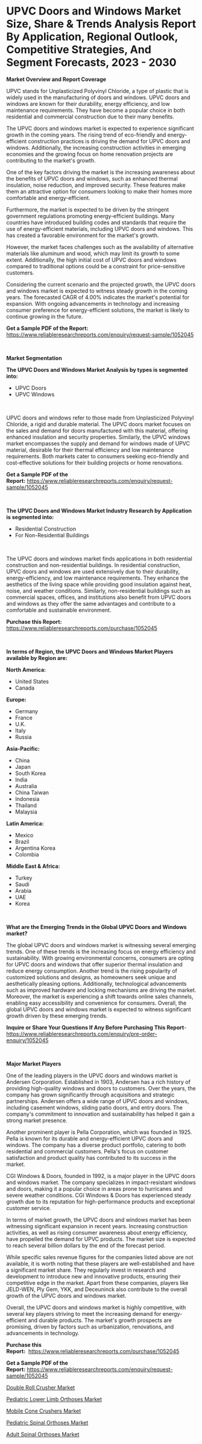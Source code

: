 <p><h1>UPVC Doors and Windows Market Size, Share & Trends Analysis Report By Application, Regional Outlook, Competitive Strategies, And Segment Forecasts, 2023 - 2030</h1></p><p><strong>Market Overview and Report Coverage</strong></p>
<p><p>UPVC stands for Unplasticized Polyvinyl Chloride, a type of plastic that is widely used in the manufacturing of doors and windows. UPVC doors and windows are known for their durability, energy efficiency, and low maintenance requirements. They have become a popular choice in both residential and commercial construction due to their many benefits.</p><p>The UPVC doors and windows market is expected to experience significant growth in the coming years. The rising trend of eco-friendly and energy-efficient construction practices is driving the demand for UPVC doors and windows. Additionally, the increasing construction activities in emerging economies and the growing focus on home renovation projects are contributing to the market's growth.</p><p>One of the key factors driving the market is the increasing awareness about the benefits of UPVC doors and windows, such as enhanced thermal insulation, noise reduction, and improved security. These features make them an attractive option for consumers looking to make their homes more comfortable and energy-efficient.</p><p>Furthermore, the market is expected to be driven by the stringent government regulations promoting energy-efficient buildings. Many countries have introduced building codes and standards that require the use of energy-efficient materials, including UPVC doors and windows. This has created a favorable environment for the market's growth.</p><p>However, the market faces challenges such as the availability of alternative materials like aluminum and wood, which may limit its growth to some extent. Additionally, the high initial cost of UPVC doors and windows compared to traditional options could be a constraint for price-sensitive customers.</p><p>Considering the current scenario and the projected growth, the UPVC doors and windows market is expected to witness steady growth in the coming years. The forecasted CAGR of 4.00% indicates the market's potential for expansion. With ongoing advancements in technology and increasing consumer preference for energy-efficient solutions, the market is likely to continue growing in the future.</p></p>
<p><strong>Get a Sample PDF of the Report:</strong> <a href="https://www.reliableresearchreports.com/enquiry/request-sample/1052045">https://www.reliableresearchreports.com/enquiry/request-sample/1052045</a></p>
<p>&nbsp;</p>
<p><strong>Market Segmentation</strong></p>
<p><strong>The UPVC Doors and Windows Market Analysis by types is segmented into:</strong></p>
<p><ul><li>UPVC Doors</li><li>UPVC Windows</li></ul></p>
<p>&nbsp;</p>
<p><p>UPVC doors and windows refer to those made from Unplasticized Polyvinyl Chloride, a rigid and durable material. The UPVC doors market focuses on the sales and demand for doors manufactured with this material, offering enhanced insulation and security properties. Similarly, the UPVC windows market encompasses the supply and demand for windows made of UPVC material, desirable for their thermal efficiency and low maintenance requirements. Both markets cater to consumers seeking eco-friendly and cost-effective solutions for their building projects or home renovations.</p></p>
<p><strong>Get a Sample PDF of the Report:</strong>&nbsp;<a href="https://www.reliableresearchreports.com/enquiry/request-sample/1052045">https://www.reliableresearchreports.com/enquiry/request-sample/1052045</a></p>
<p>&nbsp;</p>
<p><strong>The UPVC Doors and Windows Market Industry Research by Application is segmented into:</strong></p>
<p><ul><li>Residential Construction</li><li>For Non-Residential Buildings</li></ul></p>
<p>&nbsp;</p>
<p><p>The UPVC doors and windows market finds applications in both residential construction and non-residential buildings. In residential construction, UPVC doors and windows are used extensively due to their durability, energy-efficiency, and low maintenance requirements. They enhance the aesthetics of the living space while providing good insulation against heat, noise, and weather conditions. Similarly, non-residential buildings such as commercial spaces, offices, and institutions also benefit from UPVC doors and windows as they offer the same advantages and contribute to a comfortable and sustainable environment.</p></p>
<p><strong>Purchase this Report:</strong>&nbsp; <a href="https://www.reliableresearchreports.com/purchase/1052045">https://www.reliableresearchreports.com/purchase/1052045</a></p>
<p>&nbsp;</p>
<p><strong>In terms of Region, the UPVC Doors and Windows Market Players available by Region are:</strong></p>
<p>
    <p> <strong> North America: </strong>
        <ul>
            <li>United States</li>
            <li>Canada</li>
        </ul>
        </p> 
    <p> <strong> Europe: </strong>
        <ul>
            <li>Germany</li>
            <li>France</li>
            <li>U.K.</li>
            <li>Italy</li>
            <li>Russia</li>
        </ul>
        </p> 
    <p> <strong> Asia-Pacific: </strong>
        <ul>
            <li>China</li>
            <li>Japan</li>
            <li>South Korea</li>
            <li>India</li>
            <li>Australia</li>
            <li>China Taiwan</li>
            <li>Indonesia</li>
            <li>Thailand</li>
            <li>Malaysia</li>
        </ul>
        </p> 
    <p> <strong> Latin America: </strong>
        <ul>
            <li>Mexico</li>
            <li>Brazil</li>
            <li>Argentina Korea</li>
            <li>Colombia</li>
        </ul>
        </p> 
    <p> <strong> Middle East & Africa: </strong>
        <ul>
            <li>Turkey</li>
            <li>Saudi</li>
            <li>Arabia</li>
            <li>UAE</li>
            <li>Korea</li>
        </ul>
    </p>
    </p>
<p>&nbsp;</p>
<p><strong>What are the Emerging Trends in the Global UPVC Doors and Windows market?</strong></p>
<p><p>The global UPVC doors and windows market is witnessing several emerging trends. One of these trends is the increasing focus on energy efficiency and sustainability. With growing environmental concerns, consumers are opting for UPVC doors and windows that offer superior thermal insulation and reduce energy consumption. Another trend is the rising popularity of customized solutions and designs, as homeowners seek unique and aesthetically pleasing options. Additionally, technological advancements such as improved hardware and locking mechanisms are driving the market. Moreover, the market is experiencing a shift towards online sales channels, enabling easy accessibility and convenience for consumers. Overall, the global UPVC doors and windows market is expected to witness significant growth driven by these emerging trends.</p></p>
<p><strong>Inquire or Share Your Questions If Any Before Purchasing This Report</strong>- <a href="https://www.reliableresearchreports.com/enquiry/pre-order-enquiry/1052045">https://www.reliableresearchreports.com/enquiry/pre-order-enquiry/1052045</a></p>
<p>&nbsp;</p>
<p><strong>Major Market Players</strong></p>
<p><p>One of the leading players in the UPVC doors and windows market is Andersen Corporation. Established in 1903, Andersen has a rich history of providing high-quality windows and doors to customers. Over the years, the company has grown significantly through acquisitions and strategic partnerships. Andersen offers a wide range of UPVC doors and windows, including casement windows, sliding patio doors, and entry doors. The company's commitment to innovation and sustainability has helped it gain a strong market presence.</p><p>Another prominent player is Pella Corporation, which was founded in 1925. Pella is known for its durable and energy-efficient UPVC doors and windows. The company has a diverse product portfolio, catering to both residential and commercial customers. Pella's focus on customer satisfaction and product quality has contributed to its success in the market.</p><p>CGI Windows & Doors, founded in 1992, is a major player in the UPVC doors and windows market. The company specializes in impact-resistant windows and doors, making it a popular choice in areas prone to hurricanes and severe weather conditions. CGI Windows & Doors has experienced steady growth due to its reputation for high-performance products and exceptional customer service.</p><p>In terms of market growth, the UPVC doors and windows market has been witnessing significant expansion in recent years. Increasing construction activities, as well as rising consumer awareness about energy efficiency, have propelled the demand for UPVC products. The market size is expected to reach several billion dollars by the end of the forecast period.</p><p>While specific sales revenue figures for the companies listed above are not available, it is worth noting that these players are well-established and have a significant market share. They regularly invest in research and development to introduce new and innovative products, ensuring their competitive edge in the market. Apart from these companies, players like JELD-WEN, Ply Gem, YKK, and Deceuninck also contribute to the overall growth of the UPVC doors and windows market.</p><p>Overall, the UPVC doors and windows market is highly competitive, with several key players striving to meet the increasing demand for energy-efficient and durable products. The market's growth prospects are promising, driven by factors such as urbanization, renovations, and advancements in technology.</p></p>
<p><strong>Purchase this Report:</strong>&nbsp;&nbsp;<a href="https://www.reliableresearchreports.com/purchase/1052045">https://www.reliableresearchreports.com/purchase/1052045</a></p>
<p></p>
<p><strong>Get a Sample PDF of the Report:</strong>&nbsp;<a href="https://www.reliableresearchreports.com/enquiry/request-sample/1052045">https://www.reliableresearchreports.com/enquiry/request-sample/1052045</a></p>
<p><p><a href="https://medium.com/@fredyconn/double-roll-crusher-market-competitive-analysis-market-trends-and-forecast-to-2030-ec8dff355432">Double Roll Crusher Market</a></p><p><a href="https://www.linkedin.com/pulse/pediatric-lower-limb-orthoses-market-size-share-global-oobfc/">Pediatric Lower Limb Orthoses Market</a></p><p><a href="https://medium.com/@amyjacobi1918/mobile-cone-crushers-market-exploring-market-share-market-trends-and-future-growth-3f1cd77e02cd">Mobile Cone Crushers Market</a></p><p><a href="https://www.linkedin.com/pulse/pediatric-spinal-orthoses-market-insights-players-forecast-feobc/">Pediatric Spinal Orthoses Market</a></p><p><a href="https://www.linkedin.com/pulse/adult-spinal-orthoses-market-share-amp-new-trends-analysis-nah6c/">Adult Spinal Orthoses Market</a></p></p>